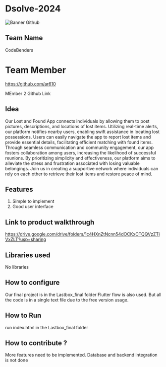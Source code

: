 # Dsolve-2024

![Banner Github](https://github.com/csacet/Dsolve-2024/assets/90597530/365f4d52-fd34-4df5-948d-8e95745a653a)


## Team Name
CodeBenders 

# Team Member
https://github.com/ar610

MEmber 2 Github Link

## Idea
Our Lost and Found App connects individuals by allowing them to post pictures, descriptions, and locations of lost items. Utilizing real-time alerts, our platform notifies nearby users, enabling swift assistance in locating lost possessions. Users can easily navigate the app to report lost items and provide essential details, facilitating efficient matching with found items. Through seamless communication and community engagement, our app fosters collaboration among users, increasing the likelihood of successful reunions. By prioritizing simplicity and effectiveness, our platform aims to alleviate the stress and frustration associated with losing valuable belongings. Join us in creating a supportive network where individuals can rely on each other to retrieve their lost items and restore peace of mind.

## Features 
1. Simple to implement
2. Good user interface

## Link to product walkthrough
https://drive.google.com/drive/folders/1c4HXnZtNcnn54dOCKxCTQQVzZTiVxZLT?usp=sharing

   
## Libraries used
No libraries


## How to configure
Our final project is in the Lastbox_final folder
Flutter flow is also used. But all the code is in a  single text file due to the free version usage. 

## How to Run
run index.html in the Lastbox_final folder

## How to contribute ? 
More features need to be implemented. Database and backend integration is not done

